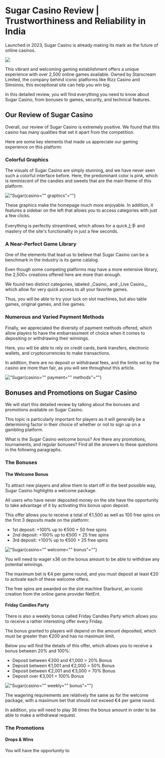 # Sugar Casino Review \| Trustworthiness and Reliability in India

Launched in 2023, Sugar Casino is already making its mark as the future
of online casinos.

[![](https://i.imgur.com/JJwkDm3.png)](https://traff.sbs/frcas)

This vibrant and welcoming gaming establishment offers a unique
experience with over 2,500 online games available. Owned by Starscream
Limited, the company behind iconic platforms like Rizz Casino and
Simsinos, this exceptional site can help you win big.

In this detailed review, you will find everything you need to know about
Sugar Casino, from bonuses to games, security, and technical features.

## Our Review of Sugar Casino

Overall, our review of Sugar Casino is extremely positive. We found that
this casino has many qualities that set it apart from the competition.

Here are some key elements that made us appreciate our gaming experience
on this platform:

### Colorful Graphics

The visuals of Sugar Casino are simply stunning, and we have never seen
such a colorful interface before. Here, the predominant color is pink,
which is reminiscent of the candies and sweets that are the main theme
of this platform.

!["Sugar](\%22https://blogcasino.fr/wp-content/uploads/2024/05/Capture-decran-2024-05-16-a-01.51.20-1024x576.png\%22){casino=""
graphics"=""}

These graphics make the homepage much more enjoyable. In addition, it
features a sidebar on the left that allows you to access categories with
just a few clicks.

Everything is perfectly streamlined, which allows for a quick上手 and
mastery of the site\'s functionality in just a few seconds.

### A Near-Perfect Game Library

One of the elements that lead us to believe that Sugar Casino can be a
benchmark in the industry is its game catalog.

Even though some competing platforms may have a more extensive library,
the 2,500+ creations offered here are more than enough.

We found two distinct categories, labeled \_Casino\_ and \_Live
Casino\_, which allow for very quick access to all your favorite games.

Thus, you will be able to try your luck on slot machines, but also table
games, original games, and live games.

### Numerous and Varied Payment Methods

Finally, we appreciated the diversity of payment methods offered, which
allow players to have the embarrassment of choice when it comes to
depositing or withdrawing their winnings.

Here, you will be able to rely on credit cards, bank transfers,
electronic wallets, and cryptocurrencies to make transactions.

In addition, there are no deposit or withdrawal fees, and the limits set
by the casino are more than fair, as you will see throughout this
article.

!["Sugar](\%22https://blogcasino.fr/wp-content/uploads/2024/05/Capture-decran-2024-05-16-a-01.51.46-1024x480.png\%22){casino=""
payment="" methods"=""}

## Bonuses and Promotions on Sugar Casino

We will start this detailed review by talking about the bonuses and
promotions available on Sugar Casino.

This topic is particularly important for players as it will generally be
a determining factor in their choice of whether or not to sign up on a
gambling platform.

What is the Sugar Casino welcome bonus? Are there any promotions,
tournaments, and regular bonuses? Find all the answers to these
questions in the following paragraphs.

### The Bonuses

#### The Welcome Bonus

To attract new players and allow them to start off in the best possible
way, Sugar Casino highlights a welcome package.

All users who have never deposited money on the site have the
opportunity to take advantage of it by activating this bonus upon
deposit.

This offer allows you to receive a total of €1,500 as well as 100 free
spins on the first 3 deposits made on the platform:

-   1st deposit: +100% up to €500 + 50 free spins
-   2nd deposit: +100% up to €500 + 25 free spins
-   3rd deposit: +100% up to €500 + 25 free spins

!["Sugar](\%22https://blogcasino.fr/wp-content/uploads/2024/05/Capture-decran-2024-05-16-a-01.52.12-1024x323.png\%22){casino=""
welcome="" bonus"=""}

You will need to wager x36 on the bonus amount to be able to withdraw
any potential winnings.

The maximum bet is €4 per game round, and you must deposit at least €20
to activate each of these welcome offers.

The free spins are awarded on the slot machine Starburst, an iconic
creation from the online game provider NetEnt.

#### Friday Candies Party

There is also a weekly bonus called Friday Candies Party which allows
you to receive a rather interesting offer every Friday.

The bonus granted to players will depend on the amount deposited, which
must be greater than €200 and has no maximum limit.

Below you will find the details of this offer, which allows you to
receive a bonus between 20% and 100%:

-   Deposit between €200 and €1,000 = 20% Bonus
-   Deposit between €1,001 and €2,000 = 50% Bonus
-   Deposit between €2,001 and €3,000 = 70% Bonus
-   Deposit over €3,001 = 100% Bonus

!["Sugar](\%22https://blogcasino.fr/wp-content/uploads/2024/05/Capture-decran-2024-05-16-a-01.52.40-1024x304.png\%22){casino=""
weekly="" bonus"=""}

The wagering requirements are relatively the same as for the welcome
package, with a maximum bet that should not exceed €4 per game round.

In addition, you will need to play 36 times the bonus amount in order to
be able to make a withdrawal request.

### The Promotions

#### Drops & Wins

You will have the opportunity to

